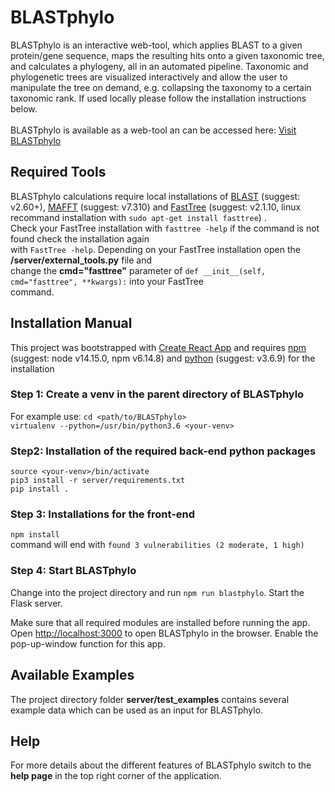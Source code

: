 # BLASTphylo

BLASTphylo is an interactive web-tool, which applies BLAST to a given protein/gene sequence, maps the resulting hits onto a given taxonomic tree, and calculates a phylogeny, all in an automated pipeline. Taxonomic and phylogenetic trees are visualized interactively and allow the user to manipulate the tree on demand, e.g. collapsing the taxonomy to a certain taxonomic rank. If used locally please follow the installation instructions below. <br>
<br>
BLASTphylo is available as a web-tool an can be accessed here: [Visit BLASTphylo](https://tuevis.cs.uni-tuebingen.de/blastphylo/)

## Required Tools

BLASTphylo calculations require local installations of [BLAST](https://www.ncbi.nlm.nih.gov/books/NBK279690/) (suggest: v2.60+), [MAFFT](https://mafft.cbrc.jp/alignment/software/index.html) (suggest: v7.310) and [FastTree](http://www.microbesonline.org/fasttree/) (suggest: v2.1.10, linux recommand installation with `sudo apt-get install fasttree`) . <br>
Check your FastTree installation with `fasttree -help` if the command is not found check the installation again <br>
with `FastTree -help`. Depending on your FastTree installation open the **/server/external_tools.py** file and <br>
change the **cmd="fasttree"** parameter of `def __init__(self, cmd="fasttree", **kwargs):` into your FastTree <br>
command. 


## Installation Manual

This project was bootstrapped with [Create React App](https://github.com/facebook/create-react-app) and requires [npm](https://www.npmjs.com/get-npm) (suggest: node v14.15.0, npm v6.14.8) and [python](https://www.python.org/) (suggest: v3.6.9) for the installation

### Step 1: Create a venv in the parent directory of BLASTphylo

For example use:
`cd <path/to/BLASTphylo>` <br>
`virtualenv --python=/usr/bin/python3.6 <your-venv>`

### Step2: Installation of the required back-end python packages

 `source <your-venv>/bin/activate` <br>
 `pip3 install -r server/requirements.txt` <br>
 `pip install .`


### Step 3: Installations for the front-end

 `npm install`  <br>
command will end with `found 3 vulnerabilities (2 moderate, 1 high)`

### Step 4: Start BLASTphylo

Change into the project directory and run
 `npm run blastphylo`. Start the Flask server. 

Make sure that all required modules are installed before running the app.
Open [http://localhost:3000](http://localhost:3000) to open BLASTphylo in the browser. Enable the pop-up-window function for this app. 

## Available Examples

The project directory folder **server/test_examples** contains several example data which can be used as an input for BLASTphylo. <br>


## Help
For more details about the different features of BLASTphylo switch
to the **help page** in the top right corner of the application.
